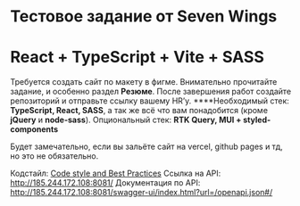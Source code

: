 # Тестовое задание от Seven Wings
# React + TypeScript + Vite + SASS

Требуется создать сайт по макету в фигме.
Внимательно прочитайте задание, и особенно раздел **Резюме**.
После завершения работ создайте репозиторий и отправьте ссылку вашему HR’у.
****Необходимый стек: **TypeScript, React, SASS**, а так же всё что вам понадобится (кроме **jQuery** и **node-sass**).
Опциональный стек: **RTK Query, MUI + styled-components**

Будет замечательно, если вы зальёте сайт на vercel, github pages и тд, но это не обязательно.

Кодстайл: [Code style and Best Practices](https://www.notion.so/Code-style-and-Best-Practices-9d5beaa4adf14743bf34ea6bb0c213eb?pvs=21) 
Ссылка на API: http://185.244.172.108:8081/
Документация по API: http://185.244.172.108:8081/swagger-ui/index.html?url=/openapi.json#/
